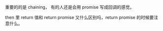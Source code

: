 重要的的是 chaining， 有的人还是会用 promise 写成回调的感觉。

then 里 return 值和 return promise 又什么区别吗，return promise 的时候要注意什么。


